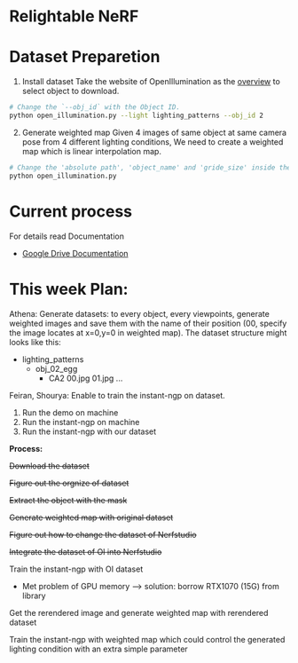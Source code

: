 # Relightable NeRF

# Dataset Preparetion
1. Install dataset
Take the website of OpenIllumination as the [overview](https://oppo-us-research.github.io/OpenIllumination/) to select object to download.
```bash
# Change the `--obj_id` with the Object ID. 
python open_illumination.py --light lighting_patterns --obj_id 2 
```

2. Generate weighted map
Given 4 images of same object at same camera pose from 4 different lighting conditions, We need to create a weighted map which is linear interpolation map.

```bash
# Change the 'absolute path', 'object_name' and 'gride_size' inside the code
python open_illumination.py
```

# Current process
For details read Documentation
- [Google Drive Documentation](https://docs.google.com/document/d/125_pEVwcW1vr8rgyA3AHYGLZWvO4CTy0PwD5N3cTVVk/edit?usp=sharing_)


# This week Plan:
Athena: Generate datasets: to every object, every viewpoints, generate weighted images and save them with the name of their position (00, specify the image locates at x=0,y=0 in weighted map). The dataset structure might looks like this:

- lighting_patterns
    - obj_02_egg
        - CA2
        00.jpg
        01.jpg
        ...

Feiran, Shourya: Enable to train the instant-ngp on dataset.
1. Run the demo on machine
2. Run the instant-ngp on machine
3. Run the instant-ngp with our dataset


**Process:**

~~Download the dataset~~

~~Figure out the orgnize of dataset~~

~~Extract the object with the mask~~

~~Generate weighted map with original dataset~~

~~Figure out how to change the dataset of Nerfstudio~~

~~Integrate the dataset of OI into Nerfstudio~~

Train the instant-ngp with OI dataset
- Met problem of GPU memory --> solution: borrow RTX1070 (15G) from library

Get the rerendered image and generate weighted map with rerendered dataset

Train the instant-ngp with weighted map which could control the generated lighting condition with an extra simple parameter

